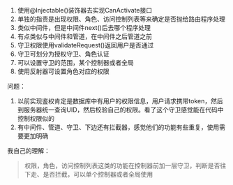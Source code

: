 1. 使用@Injectable()装饰器去实现CanActivate接口
2. 单独的指责是出现权限、角色、访问控制列表等来确定是否抛给路由程序处理
3. 类似中间件，但是中间件next()后去哪个程序处理
4. 有点类似与中间件和管道，在中间件之后管道之前
5. 守卫权限使用validateRequest()返回用户是否通过
6. 守卫可划分为授权守卫、角色认证
7. 可以设置守卫的范围，某个控制器或者全局
8. 使用反射器可设置角色对应的权限

问题：
1. 以前实现鉴权肯定是数据库中有用户的权限信息，用户请求携带token，然后到服务器统一查询UID，然后校验自己的权限。看了这个守卫感觉能在代码中控制权限似的
2. 有中间件、管道、守卫、下边还有拦截器，感觉他们的功能有些重复，使用需要更加明确

我自己的理解：
> 权限，角色，访问控制列表这类的功能在控制器前加一层守卫，判断是否往下走、是否拦截，可以单个控制器或者全局使用
